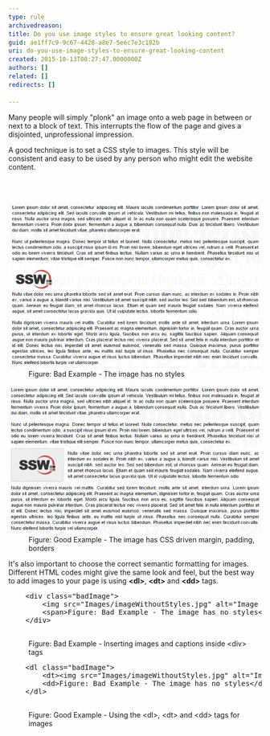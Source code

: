 ```yaml
---
type: rule
archivedreason: 
title: Do you use image styles to ensure great looking content?
guid: ae1ff7c9-9c67-4428-a8e7-5eec7e3c182b
uri: do-you-use-image-styles-to-ensure-great-looking-content
created: 2015-10-13T00:27:47.0000000Z
authors: []
related: []
redirects: []

---
```



<p>Many people will simply "plonk" an image onto a web page in between or next to a block of text. This interrupts the flow of the page and gives a disjointed, unprofessional impression.</p><p>A good technique is to set a CSS style to images. This style will be consistent and easy to be used by any person who might edit the website content.</p>
<br><excerpt class='endintro'></excerpt><br>
<dl class="badImage"><dt>
      <img src="imageWithoutStyles.jpg" alt="Image without styles" />
   </dt><dd>Figure: Bad Example - The image has no styles</dd></dl><dl class="goodImage"><dt>
      <img src="imageWithStyles.jpg" alt="Image with styles" />
   </dt><dd>Figure: Good Example - The image has CSS driven margin, padding, borders</dd></dl><p>It's also important to choose the correct semantic formatting for images. Different HTML codes might give the same look and feel, but the best way to add images to your page is using 
   <strong>&lt;dl&gt;</strong>, 
   <strong>&lt;dt&gt;</strong> and 
   <strong>&lt;dd&gt;</strong> tags.</p><dl class="badCode"><dt><pre>    &lt;div class="badImage"&gt;
        &lt;img src="Images/imageWithoutStyles.jpg" alt="Image without styles" /&gt;
        &lt;span&gt;Figure: Bad Example - The image has no styles&lt;/span&gt;
    &lt;/div&gt;   
                    </pre></dt><dd>Figure: Bad Example - Inserting images and captions inside &lt;div&gt; tags</dd></dl><dl class="goodCode"><dt><pre>    &lt;dl class="badImage"&gt;
        &lt;dt&gt;&lt;img src="Images/imageWithoutStyles.jpg" alt="Image without styles" /&gt;&lt;/dt&gt;
        &lt;dd&gt;Figure: Bad Example - The image has no styles&lt;/dd&gt;
    &lt;/dl&gt;   
                    </pre></dt><dd>Figure: Good Example - Using the &lt;dl&gt;, &lt;dt&gt; and &lt;dd&gt; tags for images</dd></dl>​


